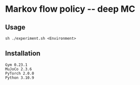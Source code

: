 # Markov flow policy -- deep MC

## Usage
```
sh ./experiment.sh <Environment>
```

## Installation
```
Gym 0.23.1
MuJoCo 2.3.6
PyTorch 2.0.0
Python 3.10.9
```
